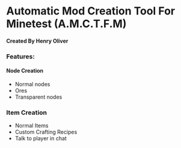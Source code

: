 # Automatic Mod Creation Tool For Minetest (A.M.C.T.F.M)
#### Created By Henry Oliver

### Features:
#### Node Creation
- Normal nodes
- Ores
- Transparent nodes
### Item Creation
- Normal Items
- Custom Crafting Recipes
- Talk to player in chat
